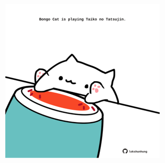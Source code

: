 <!-- built at 22/06/2023, 02:22:39 UTC -->
<p align="center">
  <img width="500" height="500" src="./ReadmeImage.svg">
</p>
